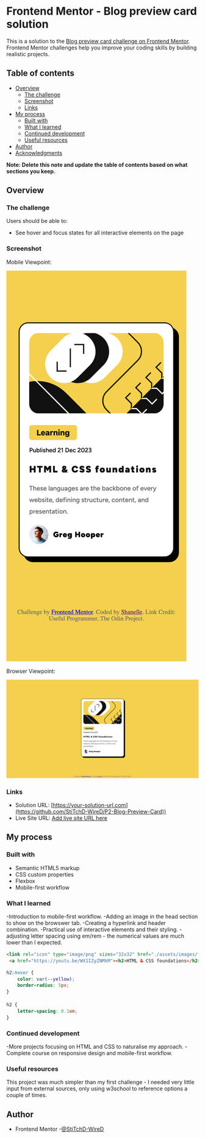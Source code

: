 # Frontend Mentor - Blog preview card solution

This is a solution to the [Blog preview card challenge on Frontend Mentor](https://www.frontendmentor.io/challenges/blog-preview-card-ckPaj01IcS). Frontend Mentor challenges help you improve your coding skills by building realistic projects. 

## Table of contents

- [Overview](#overview)
  - [The challenge](#the-challenge)
  - [Screenshot](#screenshot)
  - [Links](#links)
- [My process](#my-process)
  - [Built with](#built-with)
  - [What I learned](#what-i-learned)
  - [Continued development](#continued-development)
  - [Useful resources](#useful-resources)
- [Author](#author)
- [Acknowledgments](#acknowledgments)

**Note: Delete this note and update the table of contents based on what sections you keep.**

## Overview

### The challenge

Users should be able to:

- See hover and focus states for all interactive elements on the page

### Screenshot

Mobile Viewpoint:

![Screen Shot P2 Mobile.png](assets/images/Screen%20Shot%20P2%20Mobile.png)

Browser Viewpoint:

![Screenshot P2 Browser.png](assets/images/Screenshot%20P2%20Browser.png)

### Links

- Solution URL: [https://your-solution-url.com](https://github.com/StiTchD-WireD/P2-Blog-Preview-Card))
- Live Site URL: [Add live site URL here](https://stitchd-wired.github.io/P2-Blog-Preview-Card/)

## My process

### Built with

- Semantic HTML5 markup
- CSS custom properties
- Flexbox
- Mobile-first workflow

### What I learned

-Introduction to mobile-first workflow.
-Adding an image in the head section to show on the browswer tab.
-Creating a hyperlink and header combination.
-Practical use of interactive elements and their styling.
-adjusting letter spacing using em/rem - the numerical values are much lower than I expected.


```html
<link rel="icon" type="image/png" sizes="32x32" href="./assets/images/favicon-32x32.png">
 <a href="https://youtu.be/WX1IZyZNMkM"><h2>HTML & CSS foundations</h2></a>
```
```css
h2:hover {
    color: var(--yellow);
    border-radius: 5px;
}

h2 {
    letter-spacing: 0.1em;
}
```

### Continued development

-More projects focusing on HTML and CSS to naturalise my approach.
-Complete course on responsive design and mobile-first workflow.

### Useful resources

This project was much simpler than my first challenge - I needed very little input from external sources, only using w3school to reference options a couple of times.

## Author

- Frontend Mentor -[@StiTchD-WireD](https://www.frontendmentor.io/profile/StiTchD-WireD)


